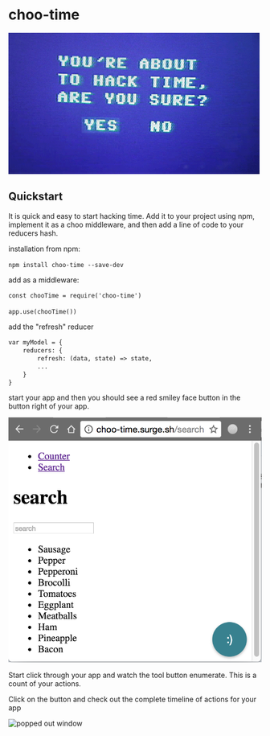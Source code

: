 # choo-time 

![asdfasdf](./assets/hacktime.gif)

## Quickstart

It is quick and easy to start hacking time. Add it to your project using npm, implement it as a choo middleware, and then add a line of code to your reducers hash.

installation from npm:

 `npm install choo-time --save-dev`

add as a middleware:

```
const chooTime = require('choo-time')

app.use(chooTime())
```

add the "refresh" reducer

``` 
var myModel = {
    reducers: {
        refresh: (data, state) => state,
        ...
    }
}
```

start your app and then you should see a red smiley face button
in the button right of your app. 

![happy face](./assets/happyface.png)

Start click through your app and watch the tool button enumerate. 
This is a count of your actions. 

Click on the button and check out the complete timeline of actions for your app

![popped out window](http://i.imgur.com/eWPtjio.png)
